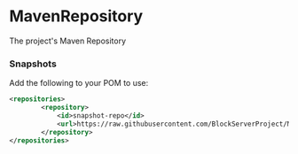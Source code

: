 # MavenRepository
The project's Maven Repository

### Snapshots

Add the following to your POM to use:

```XML
<repositories>
        <repository>
            <id>snapshot-repo</id>
            <url>https://raw.githubusercontent.com/BlockServerProject/MavenRepository/master/snapshots</url>
        </repository>
</repositories>
```
